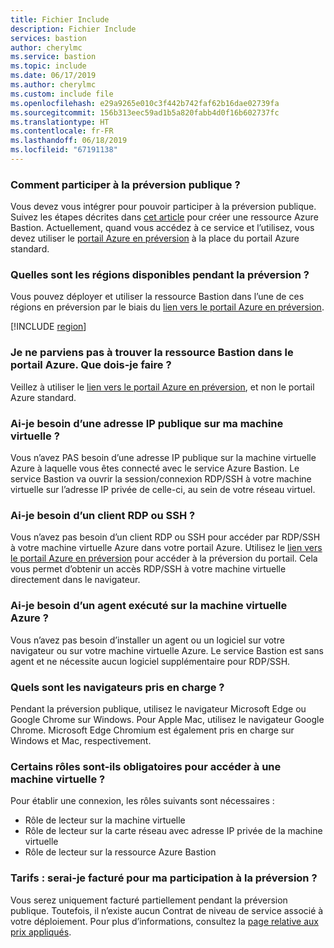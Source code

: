 ```yaml
---
title: Fichier Include
description: Fichier Include
services: bastion
author: cherylmc
ms.service: bastion
ms.topic: include
ms.date: 06/17/2019
ms.author: cherylmc
ms.custom: include file
ms.openlocfilehash: e29a9265e010c3f442b742faf62b16dae02739fa
ms.sourcegitcommit: 156b313eec59ad1b5a820fabb4d0f16b602737fc
ms.translationtype: HT
ms.contentlocale: fr-FR
ms.lasthandoff: 06/18/2019
ms.locfileid: "67191138"
---
```

### <a name="preview"></a>Comment participer à la préversion publique ?

Vous devez vous intégrer pour pouvoir participer à la préversion publique. Suivez les étapes décrites dans [cet article](../articles/bastion/bastion-create-host-portal.md) pour créer une ressource Azure Bastion. Actuellement, quand vous accédez à ce service et l’utilisez, vous devez utiliser le [portail Azure en préversion](https://aka.ms/BastionHost) à la place du portail Azure standard.

### <a name="regions"></a>Quelles sont les régions disponibles pendant la préversion ?

Vous pouvez déployer et utiliser la ressource Bastion dans l’une de ces régions en préversion par le biais du [lien vers le portail Azure en préversion](https://aka.ms/BastionHost).

[!INCLUDE [region](bastion-regions-include.md)]

### <a name="portal"></a>Je ne parviens pas à trouver la ressource Bastion dans le portail Azure. Que dois-je faire ?

Veillez à utiliser le [lien vers le portail Azure en préversion](https://aka.ms/BastionHost), et non le portail Azure standard.

### <a name="publicip"></a>Ai-je besoin d’une adresse IP publique sur ma machine virtuelle ?

Vous n’avez PAS besoin d’une adresse IP publique sur la machine virtuelle Azure à laquelle vous êtes connecté avec le service Azure Bastion. Le service Bastion va ouvrir la session/connexion RDP/SSH à votre machine virtuelle sur l’adresse IP privée de celle-ci, au sein de votre réseau virtuel.

### <a name="rdpssh"></a>Ai-je besoin d’un client RDP ou SSH ?

Vous n’avez pas besoin d’un client RDP ou SSH pour accéder par RDP/SSH à votre machine virtuelle Azure dans votre portail Azure. Utilisez le [lien vers le portail Azure en préversion](https://aka.ms/BastionHost) pour accéder à la préversion du portail. Cela vous permet d’obtenir un accès RDP/SSH à votre machine virtuelle directement dans le navigateur.

### <a name="agent"></a>Ai-je besoin d’un agent exécuté sur la machine virtuelle Azure ?

Vous n’avez pas besoin d’installer un agent ou un logiciel sur votre navigateur ou sur votre machine virtuelle Azure. Le service Bastion est sans agent et ne nécessite aucun logiciel supplémentaire pour RDP/SSH.

### <a name="browsers"></a>Quels sont les navigateurs pris en charge ?

Pendant la préversion publique, utilisez le navigateur Microsoft Edge ou Google Chrome sur Windows. Pour Apple Mac, utilisez le navigateur Google Chrome. Microsoft Edge Chromium est également pris en charge sur Windows et Mac, respectivement.

### <a name="roles"></a>Certains rôles sont-ils obligatoires pour accéder à une machine virtuelle ?

Pour établir une connexion, les rôles suivants sont nécessaires :

* Rôle de lecteur sur la machine virtuelle
* Rôle de lecteur sur la carte réseau avec adresse IP privée de la machine virtuelle
* Rôle de lecteur sur la ressource Azure Bastion

### <a name="previewbill"></a>Tarifs : serai-je facturé pour ma participation à la préversion ?

Vous serez uniquement facturé partiellement pendant la préversion publique. Toutefois, il n’existe aucun Contrat de niveau de service associé à votre déploiement. Pour plus d’informations, consultez la [page relative aux prix appliqués](https://aka.ms/BastionHostPricing).
